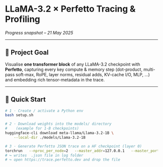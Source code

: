# LLaMA-3.2 × Perfetto Tracing & Profiling  
*Progress snapshot – 21 May 2025*

---

## 🎯 Project Goal  
Visualise **one transformer block** of any LLaMA-3.2 checkpoint with **Perfetto**, capturing every key compute & memory step (dot-product, multi-pass soft-max, RoPE, layer norms, residual adds, KV-cache I/O, MLP, …) and embedding rich tensor-metadata in the trace.

---


## 🔧 Quick Start

```bash
# 1 · Create / activate a Python env
bash setup.sh

# 2 · Download weights into the models/ directory
#    (example for 1-B checkpoints)
huggingface-cli download meta-llama/Llama-3.2-1B \
    --local-dir ./models/Llama-3.2-1B

# 3 · Generate Perfetto JSON trace on a HF checkpoint (layer 0)
torchrun   --nproc_per_node=2   --master_addr=127.0.0.1   --master_port=29500 load_model_from_weight_distributed.py
# ↪ writes  .json file in log folder
# ↪ open https://trace.perfetto.dev and drop the file

